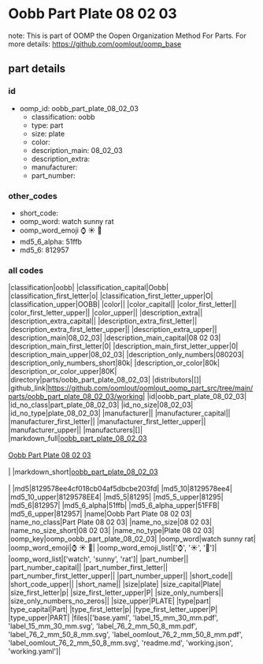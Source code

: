 # Oobb Part Plate 08 02 03  

note: This is part of OOMP the Oopen Organization Method For Parts. For more details: https://github.com/oomlout/oomp_base

##  part details





### id
* oomp_id: oobb_part_plate_08_02_03
  * classification: oobb
  * type: part
  * size: plate
  * color: 
  * description_main: 08_02_03
  * description_extra: 
  * manufacturer: 
  * part_number: 

### other_codes
* short_code: 
* oomp_word: watch sunny rat
* oomp_word_emoji :watch: :sunny: :rat:
* md5_6_alpha: 51ffb
* md5_6: 812957

### all codes 
|classification|oobb|
|classification_capital|Oobb|
|classification_first_letter|o|
|classification_first_letter_upper|O|
|classification_upper|OOBB|
|color||
|color_capital||
|color_first_letter||
|color_first_letter_upper||
|color_upper||
|description_extra||
|description_extra_capital||
|description_extra_first_letter||
|description_extra_first_letter_upper||
|description_extra_upper||
|description_main|08_02_03|
|description_main_capital|08 02 03|
|description_main_first_letter|0|
|description_main_first_letter_upper|0|
|description_main_upper|08_02_03|
|description_only_numbers|080203|
|description_only_numbers_short|80k|
|description_or_color|80k|
|description_or_color_upper|80K|
|directory|parts/oobb_part_plate_08_02_03|
|distributors|[]|
|github_link|https://github.com/oomlout/oomlout_oomp_part_src/tree/main/parts/oobb_part_plate_08_02_03/working|
|id|oobb_part_plate_08_02_03|
|id_no_class|part_plate_08_02_03|
|id_no_size|08_02_03|
|id_no_type|plate_08_02_03|
|manufacturer||
|manufacturer_capital||
|manufacturer_first_letter||
|manufacturer_first_letter_upper||
|manufacturer_upper||
|manufacturers|[]|
|markdown_full|[oobb_part_plate_08_02_03](https://github.com/oomlout/oomlout_oomp_part_src/tree/main/parts/oobb_part_plate_08_02_03/working)<br>[](https://github.com/oomlout/oomlout_oomp_part_src/tree/main/parts/oobb_part_plate_08_02_03/working)<br>[Oobb Part Plate 08 02 03](https://github.com/oomlout/oomlout_oomp_part_src/tree/main/parts/oobb_part_plate_08_02_03/working)<br><br>|
|markdown_short|[oobb_part_plate_08_02_03](https://github.com/oomlout/oomlout_oomp_part_src/tree/main/parts/oobb_part_plate_08_02_03/working)<br><br>|
|md5|8129578ee4cf018cb04af5dbcbe203fd|
|md5_10|8129578ee4|
|md5_10_upper|8129578EE4|
|md5_5|81295|
|md5_5_upper|81295|
|md5_6|812957|
|md5_6_alpha|51ffb|
|md5_6_alpha_upper|51FFB|
|md5_6_upper|812957|
|name|Oobb Part Plate 08 02 03|
|name_no_class|Part Plate 08 02 03|
|name_no_size|08 02 03|
|name_no_size_short|08 02 03|
|name_no_type|Plate 08 02 03|
|oomp_key|oomp_oobb_part_plate_08_02_03|
|oomp_word|watch sunny rat|
|oomp_word_emoji|:watch: :sunny: :rat:|
|oomp_word_emoji_list|[':watch:', ':sunny:', ':rat:']|
|oomp_word_list|['watch', 'sunny', 'rat']|
|part_number||
|part_number_capital||
|part_number_first_letter||
|part_number_first_letter_upper||
|part_number_upper||
|short_code||
|short_code_upper||
|short_name||
|size|plate|
|size_capital|Plate|
|size_first_letter|p|
|size_first_letter_upper|P|
|size_only_numbers||
|size_only_numbers_no_zeros||
|size_upper|PLATE|
|type|part|
|type_capital|Part|
|type_first_letter|p|
|type_first_letter_upper|P|
|type_upper|PART|
|files|['base.yaml', 'label_15_mm_30_mm.pdf', 'label_15_mm_30_mm.svg', 'label_76_2_mm_50_8_mm.pdf', 'label_76_2_mm_50_8_mm.svg', 'label_oomlout_76_2_mm_50_8_mm.pdf', 'label_oomlout_76_2_mm_50_8_mm.svg', 'readme.md', 'working.json', 'working.yaml']|
